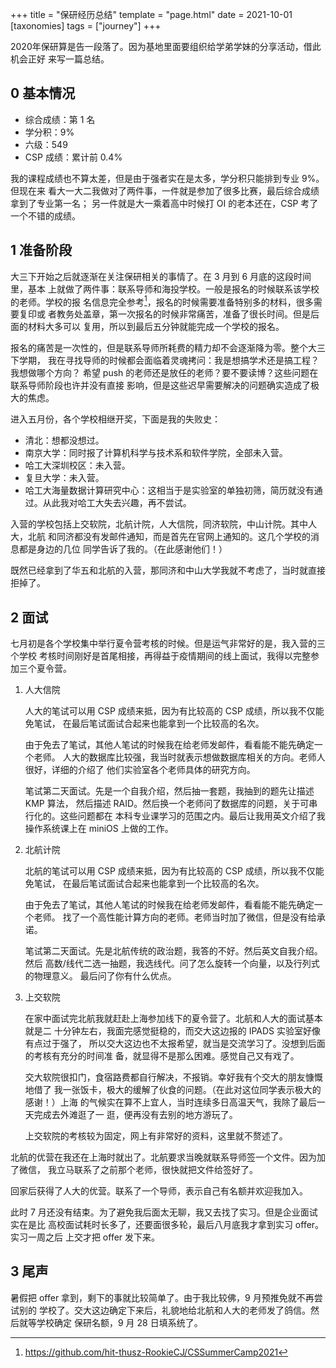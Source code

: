 +++
title = "保研经历总结"
template = "page.html"
date = 2021-10-01
[taxonomies]
tags = ["journey"]
+++

2020年保研算是告一段落了。因为基地里面要组织给学弟学妹的分享活动，借此机会正好
来写一篇总结。
<!-- more -->

## 0 基本情况

- 综合成绩：第 1 名
- 学分积：9%
- 六级：549
- CSP 成绩：累计前 0.4%

我的课程成绩也不算太差，但是由于强者实在是太多，学分积只能排到专业 9%。但现在来
看大一大二我做对了两件事，一件就是参加了很多比赛，最后综合成绩拿到了专业第一名；
另一件就是大一乘着高中时候打 OI 的老本还在，CSP 考了一个不错的成绩。

## 1 准备阶段

大三下开始之后就逐渐在关注保研相关的事情了。在 3 月到 6 月底的这段时间里，基本
上就做了两件事：联系导师和海投学校。一般是报名的时候联系该学校的老师。学校的报
名信息完全参考[^cs-summer-camp]，报名的时候需要准备特别多的材料，很多需要复印或
者教务处盖章，第一次报名的时候非常痛苦，准备了很长时间。但是后面的材料大多可以
复用，所以到最后五分钟就能完成一个学校的报名。

报名的痛苦是一次性的，但是联系导师所耗费的精力却不会逐渐降为零。整个大三下学期，
我在寻找导师的时候都会面临着灵魂拷问：我是想搞学术还是搞工程？我想做哪个方向？
希望 push 的老师还是放任的老师？要不要读博？这些问题在联系导师阶段也许并没有直接
影响，但是这些迟早需要解决的问题确实造成了极大的焦虑。

进入五月份，各个学校相继开奖，下面是我的失败史：

- 清北：想都没想过。
- 南京大学：同时报了计算机科学与技术系和软件学院，全部未入营。
- 哈工大深圳校区：未入营。
- 复旦大学：未入营。
- 哈工大海量数据计算研究中心：这相当于是实验室的单独初筛，简历就没有通过。从此我对哈工大失去兴趣，再不尝试。

入营的学校包括上交软院，北航计院，人大信院，同济软院，中山计院。其中人大，北航
和同济都没有发邮件通知，而是首先在官网上通知的。这几个学校的消息都是身边的几位
同学告诉了我的。（在此感谢他们！）

既然已经拿到了华五和北航的入营，那同济和中山大学我就不考虑了，当时就直接拒掉了。

## 2 面试

七月初是各个学校集中举行夏令营考核的时候。但是运气非常好的是，我入营的三个学校
考核时间刚好是首尾相接，再得益于疫情期间的线上面试，我得以完整参加三个夏令营。

1. 人大信院

    人大的笔试可以用 CSP 成绩来抵，因为有比较高的 CSP 成绩，所以我不仅能免笔试，
    在最后笔试面试合起来也能拿到一个比较高的名次。

    由于免去了笔试，其他人笔试的时候我在给老师发邮件，看看能不能先确定一个老师。
    人大的数据库比较强，我当时就表示想做数据库相关的方向。老师人很好，详细的介绍了
    他们实验室各个老师具体的研究方向。

    笔试第二天面试。先是一个自我介绍，然后抽一套题，我抽到的题先让描述 KMP 算法，
    然后描述 RAID。然后换一个老师问了数据库的问题，关于可串行化的。这些问题都在
    本科专业课学习的范围之内。最后让我用英文介绍了我操作系统课上在 miniOS 上做的工作。

2. 北航计院

    北航的笔试可以用 CSP 成绩来抵，因为有比较高的 CSP 成绩，所以我不仅能免笔试，
    在最后笔试面试合起来也能拿到一个比较高的名次。

    由于免去了笔试，其他人笔试的时候我在给老师发邮件，看看能不能先确定一个老师。
    找了一个高性能计算方向的老师。老师当时加了微信，但是没有给承诺。

    笔试第二天面试。先是北航传统的政治题，我答的不好。然后英文自我介绍。然后
    高数/线代二选一抽题，我选线代。问了怎么旋转一个向量，以及行列式的物理意义。
    最后问了你有什么优点。

3. 上交软院

    在家中面试完北航我就赶赴上海参加线下的夏令营了。北航和人大的面试基本就是二
    十分钟左右，我面完感觉挺稳的，而交大这边报的 IPADS 实验室好像有点过于强了，
    所以交大这边也不太报希望，就当是交流学习了。没想到后面的考核有充分的时间准
    备，就显得不是那么困难。感觉自己又有戏了。

    交大软院很扣门，食宿路费都自行解决，不报销。幸好我有个交大的朋友慷慨地借了
    我一张饭卡，极大的缓解了伙食的问题。（在此对这位同学表示极大的感谢！）上海
    的气候实在算不上宜人，当时连续多日高温天气，我除了最后一天完成去外滩逛了一
    逛，便再没有去别的地方游玩了。

    上交软院的考核较为固定，网上有非常好的资料，这里就不赘述了。

北航的优营在我还在上海时就出了。北航要求当晚就联系导师签一个文件。因为加了微信，
我立马联系了之前那个老师，很快就把文件给签好了。

回家后获得了人大的优营。联系了一个导师，表示自己有名额并欢迎我加入。

此时 7 月还没有结束。为了避免我后面太无聊，我又去找了实习。但是企业面试实在是比
高校面试耗时长多了，还要面很多轮，最后八月底我才拿到实习 offer。实习一周之后
上交才把 offer 发下来。

## 3 尾声

暑假把 offer 拿到，剩下的事就比较简单了。由于我比较佛，9 月预推免就不再尝试别的
学校了。交大这边确定下来后，礼貌地给北航和人大的老师发了鸽信。然后就等学校确定
保研名额，9 月 28 日填系统了。


[^cs-summer-camp]: https://github.com/hit-thusz-RookieCJ/CSSummerCamp2021


